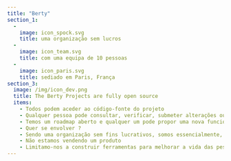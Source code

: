 ```yaml
---
title: "Berty"
section_1:
  - 
    image: icon_spock.svg
    title: uma organização sem lucros
  - 
    image: icon_team.svg
    title: com uma equipa de 10 pessoas
  - 
    image: icon_paris.svg
    title: sediado em Paris, França
section_3:
  image: /img/icon_dev.png
  title: The Berty Projects are fully open source
  items:
    - Todos podem aceder ao código-fonte do projeto
    - Qualquer pessoa pode consultar, verificar, submeter alterações ou melhorias, relatar um erro, realizar uma auditoria de segurança...
    - Temos um roadmap aberto e qualquer um pode propor uma nova funcionalidade
    - Quer se envolver ?
    - Sendo uma organização sem fins lucrativos, somos essencialmente, incapazes de obter lucros
    - Não estamos vendendo um produto
    - Limitamo-nos a construir ferramentas para melhorar a vida das pessoas
---
```


<!-- everything is done in layouts/_default/home.html -->
